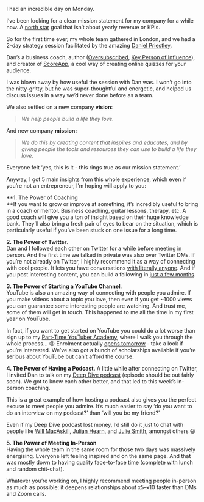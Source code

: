 I had an incredible day on Monday.

I’ve been looking for a clear mission statement for my company for a while now. A [north star](https://click.convertkit-mail2.com/zluqd83z0psnh4r9e2psz/8ghqhohgm427l9tl/aHR0cHM6Ly9va2RvcmsuY29tL2FsaS1hYmRhYWwtMjAyMS8=) goal that isn’t about yearly revenue or KPIs.

So for the first time ever, my whole team gathered in London, and we had a 2-day strategy session facilitated by the amazing [Daniel Priestley](https://click.convertkit-mail2.com/zluqd83z0psnh4r9e2psz/vqh3hrhnz5vqp8uw/aHR0cHM6Ly90d2l0dGVyLmNvbS9EYW5pZWxQcmllc3RsZXk=).

Dan’s a business coach, author ([Oversubscribed](https://click.convertkit-mail2.com/zluqd83z0psnh4r9e2psz/l2hehmho8gnd3qug/aHR0cHM6Ly9nZW5pLnVzL1h5YUdjTA==), [Key Person of Influence](https://click.convertkit-mail2.com/zluqd83z0psnh4r9e2psz/m2h7h5hodrql8vil/aHR0cHM6Ly9nZW5pLnVzL1A0VktS)), and creator of [ScoreApp](https://click.convertkit-mail2.com/zluqd83z0psnh4r9e2psz/dpheh0hql3o206bl/aHR0cHM6Ly9kYW5pZWxwcmllc3RsZXkuY29tL3Njb3JlY2FyZC1tYXJrZXRpbmcv), a cool way of creating online quizzes for your audience.

I was blown away by how useful the session with Dan was. I won’t go into the nitty-gritty, but he was super-thoughtful and energetic, and helped us discuss issues in a way we’d never done before as a team.

We also settled on a new company **vision**:

> _We help people build a life they love._

And new company **mission:**

> _We do this by creating content that inspires and educates, and by giving people the tools and resources they can use to build a life they love._

Everyone felt ‘yes, this is it - this rings true as our mission statement.’

Anyway, I got 5 main insights from this whole experience, which even if you’re not an entrepreneur, I’m hoping will apply to you:

**1. The Power of Coaching  
**If you want to grow or improve at something, it’s incredibly useful to bring in a coach or mentor. Business coaching, guitar lessons, therapy, etc. A good coach will give you a ton of insight based on their huge knowledge bank. They’ll also bring a fresh pair of eyes to bear on the situation, which is particularly useful if you’ve been stuck on one issue for a long time.

**2. The Power of Twitter**.  
Dan and I followed each other on Twitter for a while before meeting in person. And the first time we talked in private was also over Twitter DMs. If you’re not already on Twitter, I highly recommend it as a way of connecting with cool people. It lets you have conversations [with literally anyone](https://click.convertkit-mail2.com/zluqd83z0psnh4r9e2psz/e0hph7hk8xld0oi7/aHR0cHM6Ly93d3cueW91dHViZS5jb20vd2F0Y2g_dj1tN1h1eWhad0dJUQ==). And if you post interesting content, you can build a following in [just a few months](https://click.convertkit-mail2.com/zluqd83z0psnh4r9e2psz/7qh7h8h0rg6xo7b9/aHR0cHM6Ly90d2l0dGVyLmNvbS9lcmljYXNteW5hbWUvc3RhdHVzLzE1ODQ2MTI5NzgyOTYzOTc4MzQ=).

**3. The Power of Starting a YouTube Channel**.  
YouTube is also an amazing way of connecting with people you admire. If you make videos about a topic you love, then even if you get ~1000 views you can guarantee some interesting people are watching. And trust me, some of them will get in touch. This happened to me all the time in my first year on YouTube.  
 
In fact, if you want to get started on YouTube you could do a lot worse than sign up to my [Part-Time YouTuber Academy](https://click.convertkit-mail2.com/zluqd83z0psnh4r9e2psz/owhkhqh42z60rmtq/aHR0cHM6Ly9hY2FkZW15LmFsaWFiZGFhbC5jb20v), where I walk you through the whole process… 😉 Enrolment actually [opens tomorrow](https://click.convertkit-mail2.com/zluqd83z0psnh4r9e2psz/owhkhqh42z60rmtq/aHR0cHM6Ly9hY2FkZW15LmFsaWFiZGFhbC5jb20v) - take a look if you’re interested. We’ve also got a bunch of scholarships available if you’re serious about YouTube but can’t afford the course.  


**4. The Power of Having a Podcast.** A little while after connecting on Twitter, I invited Dan to talk on my [Deep Dive podcast](https://click.convertkit-mail2.com/zluqd83z0psnh4r9e2psz/z2hghnhoqgkm3quz/aHR0cHM6Ly93d3cueW91dHViZS5jb20vYy9EZWVwRGl2ZXdpdGhBbGlBYmRhYWw=) (episode should be out fairly soon). We got to know each other better, and that led to this week’s in-person coaching.  
  
This is a great example of how hosting a podcast also gives you the perfect excuse to meet people you admire. It’s much easier to say ‘do you want to do an interview on my podcast?’ than ‘will you be my friend?’  

Even if my Deep Dive podcast lost money, I’d still do it just to chat with people like [Will MacAskil](https://click.convertkit-mail2.com/zluqd83z0psnh4r9e2psz/x0hph6hn5gp4w4ug/aHR0cHM6Ly93d3cueW91dHViZS5jb20vd2F0Y2g_dj1Za2RJOHp0cVdaYw==)l, [Julian Hearn](https://click.convertkit-mail2.com/zluqd83z0psnh4r9e2psz/6qheh8hpmq5374a9/aHR0cHM6Ly93d3cueW91dHViZS5jb20vd2F0Y2g_dj1XX0wtbkllMTRraw==), and [Julie Smith](https://click.convertkit-mail2.com/zluqd83z0psnh4r9e2psz/kkhmh6h8k75ol7fk/aHR0cHM6Ly93d3cueW91dHViZS5jb20vd2F0Y2g_dj1ETTFfMTVielU1TQ==), amongst others 😃

**5. The Power of Meeting In-Person**  
Having the whole team in the same room for those two days was massively energising. Everyone left feeling inspired and on the same page. And that was mostly down to having quality face-to-face time (complete with lunch and random chit-chat).

Whatever you’re working on, I highly recommend meeting people in-person as much as possible: it deepens relationships about x5–x10 faster than DMs and Zoom calls.